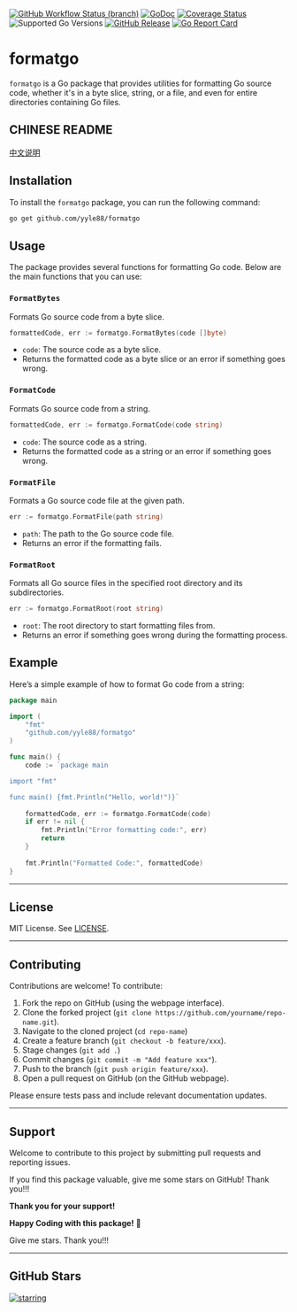 [![GitHub Workflow Status (branch)](https://img.shields.io/github/actions/workflow/status/yyle88/formatgo/release.yml?branch=main&label=BUILD)](https://github.com/yyle88/formatgo/actions/workflows/release.yml?query=branch%3Amain)
[![GoDoc](https://pkg.go.dev/badge/github.com/yyle88/formatgo)](https://pkg.go.dev/github.com/yyle88/formatgo)
[![Coverage Status](https://img.shields.io/coveralls/github/yyle88/formatgo/master.svg)](https://coveralls.io/github/yyle88/formatgo?branch=main)
![Supported Go Versions](https://img.shields.io/badge/Go-1.22%2C%201.23-lightgrey.svg)
[![GitHub Release](https://img.shields.io/github/release/yyle88/formatgo.svg)](https://github.com/yyle88/formatgo/releases)
[![Go Report Card](https://goreportcard.com/badge/github.com/yyle88/formatgo)](https://goreportcard.com/report/github.com/yyle88/formatgo)

# formatgo

`formatgo` is a Go package that provides utilities for formatting Go source code, whether it's in a byte slice, string, or a file, and even for entire directories containing Go files.

## CHINESE README

[中文说明](README.zh.md)

## Installation

To install the `formatgo` package, you can run the following command:

```bash
go get github.com/yyle88/formatgo
```

## Usage

The package provides several functions for formatting Go code. Below are the main functions that you can use:

### `FormatBytes`

Formats Go source code from a byte slice.

```go
formattedCode, err := formatgo.FormatBytes(code []byte)
```

- `code`: The source code as a byte slice.
- Returns the formatted code as a byte slice or an error if something goes wrong.

### `FormatCode`

Formats Go source code from a string.

```go
formattedCode, err := formatgo.FormatCode(code string)
```

- `code`: The source code as a string.
- Returns the formatted code as a string or an error if something goes wrong.

### `FormatFile`

Formats a Go source code file at the given path.

```go
err := formatgo.FormatFile(path string)
```

- `path`: The path to the Go source code file.
- Returns an error if the formatting fails.

### `FormatRoot`

Formats all Go source files in the specified root directory and its subdirectories.

```go
err := formatgo.FormatRoot(root string)
```

- `root`: The root directory to start formatting files from.
- Returns an error if something goes wrong during the formatting process.

## Example

Here’s a simple example of how to format Go code from a string:

```go
package main

import (
	"fmt"
	"github.com/yyle88/formatgo"
)

func main() {
	code := `package main

import "fmt"

func main() {fmt.Println("Hello, world!")}`
	
	formattedCode, err := formatgo.FormatCode(code)
	if err != nil {
		fmt.Println("Error formatting code:", err)
		return
	}
	
	fmt.Println("Formatted Code:", formattedCode)
}
```

---

## License

MIT License. See [LICENSE](LICENSE).

---

## Contributing

Contributions are welcome! To contribute:

1. Fork the repo on GitHub (using the webpage interface).
2. Clone the forked project (`git clone https://github.com/yourname/repo-name.git`).
3. Navigate to the cloned project (`cd repo-name`)
4. Create a feature branch (`git checkout -b feature/xxx`).
5. Stage changes (`git add .`)
6. Commit changes (`git commit -m "Add feature xxx"`).
7. Push to the branch (`git push origin feature/xxx`).
8. Open a pull request on GitHub (on the GitHub webpage).

Please ensure tests pass and include relevant documentation updates.

---

## Support

Welcome to contribute to this project by submitting pull requests and reporting issues.

If you find this package valuable, give me some stars on GitHub! Thank you!!!

**Thank you for your support!**

**Happy Coding with this package!** 🎉

Give me stars. Thank you!!!

---

## GitHub Stars

[![starring](https://starchart.cc/yyle88/formatgo.svg?variant=adaptive)](https://starchart.cc/yyle88/formatgo)
